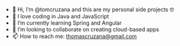 - 👋 Hi, I’m @tomcruzana and this are my personal side projects 🤓
- 👀 I love coding in Java and JavaScript
- 🌱 I’m currently learning Spring and Angular
- 💞️ I’m looking to collaborate on creating cloud-based apps
- 📫 How to reach me: thomascruzana@gmail.com

<!---
tomcruzana/tomcruzana is a ✨ special ✨ repository because its `README.md` (this file) appears on your GitHub profile.
You can click the Preview link to take a look at your changes.
--->
